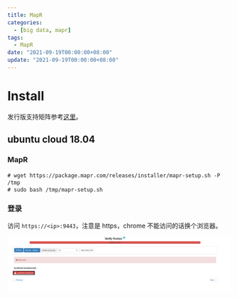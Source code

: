 ```yaml
---
title: MapR
categories: 
  - [big data, mapr]
tags:
  - MapR
date: "2021-09-19T00:00:00+08:00"
update: "2021-09-19T00:00:00+08:00"
---
```


# Install

发行版支持矩阵参考[这里](https://docs.datafabric.hpe.com/62/InteropMatrix/r_os_matrix_6.x.html)。

## ubuntu cloud 18.04

### MapR

```shell
# wget https://package.mapr.com/releases/installer/mapr-setup.sh -P /tmp
# sudo bash /tmp/mapr-setup.sh
```

### 登录

访问 `https://<ip>:9443`，注意是 https，chrome 不能访问的话换个浏览器。



![image-20210826232821748](mapr/image-20210826232821748.png)

